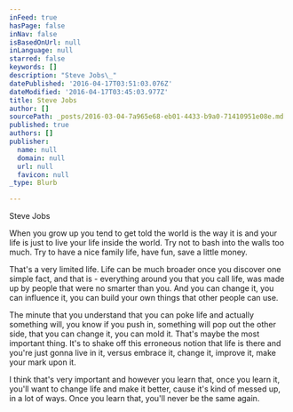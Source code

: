 ```yaml
---
inFeed: true
hasPage: false
inNav: false
isBasedOnUrl: null
inLanguage: null
starred: false
keywords: []
description: "Steve Jobs\_"
datePublished: '2016-04-17T03:51:03.076Z'
dateModified: '2016-04-17T03:45:03.977Z'
title: Steve Jobs
author: []
sourcePath: _posts/2016-03-04-7a965e68-eb01-4433-b9a0-71410951e08e.md
published: true
authors: []
publisher:
  name: null
  domain: null
  url: null
  favicon: null
_type: Blurb

---
```

Steve Jobs 

When you grow up you tend to get told the world is the way it is and your life is just to live your life inside the world. Try not to bash into the walls too much. Try to have a nice family life, have fun, save a little money.

That's a very limited life. Life can be much broader once you discover one simple fact, and that is - everything around you that you call life, was made up by people that were no smarter than you. And you can change it, you can influence it, you can build your own things that other people can use.

The minute that you understand that you can poke life and actually something will, you know if you push in, something will pop out the other side, that you can change it, you can mold it. That's maybe the most important thing. It's to shake off this erroneous notion that life is there and you're just gonna live in it, versus embrace it, change it, improve it, make your mark upon it.

I think that's very important and however you learn that, once you learn it, you'll want to change life and make it better, cause it's kind of messed up, in a lot of ways. Once you learn that, you'll never be the same again.[][0]

[0]: https://en.wikipedia.org/wiki/Think_different#cite_note-11